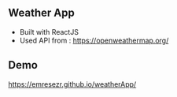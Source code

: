 ## Weather App
* Built with ReactJS
* Used API from : https://openweathermap.org/

## Demo 

  https://emresezr.github.io/weatherApp/
